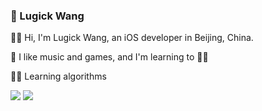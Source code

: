 ### 🍺 Lugick Wang


🙋‍♂️ Hi, I'm Lugick Wang, an iOS developer in Beijing, China.

🐶 I like music and games, and I'm learning to 🏊‍♂️

👨‍💻 Learning algorithms

<img src="https://github-readme-stats.vercel.app/api?username=magic3584&show_icons=true&icon_color=0366d6&text_color=24292e&bg_color=ffffff&hide_title=true" />    <img src="https://github-readme-stats.vercel.app/api/top-langs/?username=ripperhe&layout=compact&langs_count=5" />




